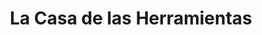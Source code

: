 ---
title: "La Casa de las Herramientas"
url: /neuquen/la-casa-de-las-herramientas/
shop: Eisenwaren
---